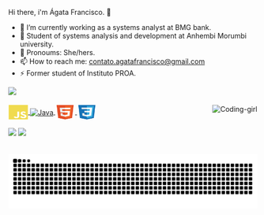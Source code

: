 Hi there, i'm Ágata Francisco. 👋

- 🔭 I’m currently working as a systems analyst at BMG bank.
- 🌱 Student of systems analysis and development at Anhembi Morumbi university.
- 🤔 Pronoums: She/hers.
- 📫 How to reach me: contato.agatafrancisco@gmail.com
- ⚡ Former student of Instituto PROA.

<div>
  <a href="https://github.com/Francisco-agata">
  <img height="180em" src="https://github-readme-stats.vercel.app/api?username=Francisco-agata&show_icons=true&theme=dracula&include_all_commits=true&count_private=true"/>
</div>
  <div style="display: inline_block"><br>
  <img align="center" alt="Js" height="30" width="40" src="https://raw.githubusercontent.com/devicons/devicon/master/icons/javascript/javascript-plain.svg">
  <img align="center" alt="Java" height="30" width="40" src="https://cdn.jsdelivr.net/gh/devicons/devicon/icons/java/java-original.svg">
  <img align="center" alt="HTML" height="30" width="40" src="https://raw.githubusercontent.com/devicons/devicon/master/icons/html5/html5-original.svg">
  <img align="center" alt="CSS" height="30" width="40" src="https://raw.githubusercontent.com/devicons/devicon/master/icons/css3/css3-original.svg">
  <img height="100em" align="right" alt="Coding-girl" src="http://clubedosgeeks.com.br/wp-content/uploads/2016/01/dormrm.gif">
  </div>
    <br>
  <div>
  <a href = "mailto:contato.agatafrancisco@gmail.com"><img src="https://img.shields.io/badge/-Gmail-%23333?style=for-the-badge&logo=gmail&logoColor=white" target="_blank"></a>
  <a href="https://www.linkedin.com/in/agata-francisco/" target="_blank"><img src="https://img.shields.io/badge/-LinkedIn-%230077B5?style=for-the-badge&logo=linkedin&logoColor=white" target="_blank"></a> 
  </div>

 ![Snake animation](https://github.com/Francisco-agata/Francisco-agata/blob/output/github-contribution-grid-snake.svg)
